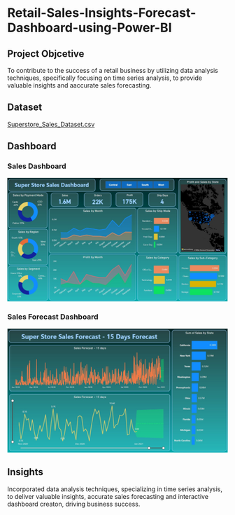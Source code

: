 # Retail-Sales-Insights-Forecast-Dashboard-using-Power-BI

## Project Objcetive
To contribute to the success of a retail business by utilizing data analysis techniques, specifically focusing on time series analysis, to provide valuable insights and aaccurate sales forecasting.

## Dataset
<a href ="https://github.com/shreeyashah09/Retail-Sales-Insights-Forecast-Dashboard-using-Power-BI/blob/master/SuperStore_Sales_Dataset.csv">
Superstore_Sales_Dataset.csv </a>

## Dashboard
### Sales Dashboard
![Sales Dashboard](https://github.com/shreeyashah09/Retail-Sales-Insights-Forecast-Dashboard-using-Power-BI/blob/master/Sales%20Dashboard.jpg)

### Sales Forecast Dashboard
![Sales Forecast Dashboard](https://github.com/shreeyashah09/Retail-Sales-Insights-Forecast-Dashboard-using-Power-BI/blob/master/Sales%20Forecast%20Dashboard.jpg)

## Insights
Incorporated data analysis techniques, specializing in time series analysis, to deliver valuable insights, accurate sales forecasting and interactive dashboard creaton, driving business success.
